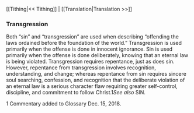 [[Tithing|<< Tithing]]  |  [[Translation|Translation >>]]

### Transgression
Both “sin” and “transgression” are used when describing “offending the laws ordained before the foundation of the world.” Transgression is used primarily when the offense is done in innocent ignorance. Sin is used primarily when the offense is done deliberately, knowing that an eternal law is being violated. Transgression requires repentance, just as does sin. However, repentance from transgression involves recognition, understanding, and change; whereas repentance from sin requires sincere soul searching, confession, and recognition that the deliberate violation of an eternal law is a serious character flaw requiring greater self-control, discipline, and commitment to follow Christ.1*See also* SIN.



1 Commentary added to Glossary Dec. 15, 2018.